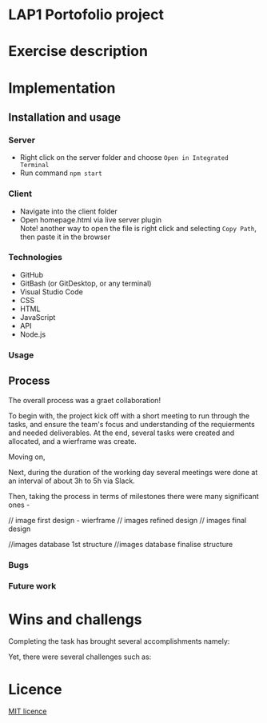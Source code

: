 # LAP1 Portofolio project


# Exercise description 


# Implementation
## Installation and usage



### Server

- Right click on the server folder and choose `Open in Integrated Terminal`
- Run command `npm start`

### Client

- Navigate into the client folder
- Open homepage.html via live server plugin</br>
Note! another way to open the file is right click and selecting `Copy Path`, then paste it in the browser

### Technologies 

- GitHub
- GitBash (or GitDesktop, or any terminal)
- Visual Studio Code
- CSS
- HTML
- JavaScript
- API
- Node.js

### Usage 


## Process 

The overall process was a graet collaboration!

To begin with, the project kick off with a short meeting to run through the tasks, and ensure the team's focus and understanding of the requierments and needed deliverables. At the end, several tasks were created and allocated, and a wierframe was create. 

Moving on, 

Next, during the duration of the working day several meetings were done at an interval of about 3h to 5h via Slack. 

Then, taking the process in terms of milestones there were many significant ones - 

// image first design - wierframe
// images refined design
// images final design 

//images database 1st structure 
//images database finalise structure 


### Bugs



### Future work



# Wins and challengs

Completing the task has brought several accomplishments namely:



Yet, there were several challenges such as:



# Licence
[MIT licence](https://opensource.org/licenses/mit-license.php)

